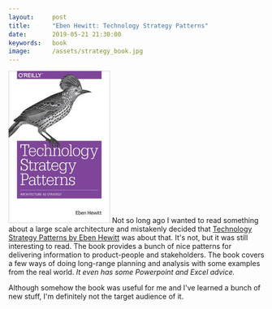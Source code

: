```yaml
---
layout:     post
title:      "Eben Hewitt: Technology Strategy Patterns"
date:       2019-05-21 21:30:00
keywords:   book
image:      /assets/strategy_book.jpg
---
```


![book cover white](/assets/strategy_book.jpg) Not so long ago I wanted to read something
about a large scale architecture and mistakenly decided that
[Technology Strategy Patterns by Eben Hewitt](https://www.oreilly.com/library/view/technology-strategy-patterns/9781492040866/) was about that. It's not, but it was still interesting to read. The book provides
a bunch of nice patterns for delivering information to product-people and stakeholders.
The book covers a few ways of doing long-range planning and analysis with some examples from
the real world. *It even has some Powerpoint and Excel advice.*

Although somehow the book was useful for me and I've learned a bunch of new stuff, I'm definitely not
the target audience of it.
